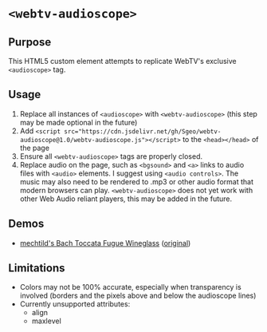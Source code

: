 # `<webtv-audioscope>`

## Purpose

This HTML5 custom element attempts to replicate WebTV's exclusive `<audioscope>` tag.

## Usage

1. Replace all instances of `<audioscope>` with `<webtv-audioscope>` (this step may be made optional in the future)
2. Add `<script src="https://cdn.jsdelivr.net/gh/Sgeo/webtv-audioscope@1.0/webtv-audioscope.js"></script>` to the `<head></head>` of the page
3. Ensure all `<webtv-audioscope>` tags are properly closed.
4. Replace audio on the page, such as `<bgsound>` and `<a>` links to audio files with `<audio>` elements. I suggest using `<audio controls>`. The music may also need to be rendered to .mp3 or other audio format that modern browsers can play. `<webtv-audioscope>` does not yet work with other Web Audio reliant players, this may be added in the future.

## Demos

* [mechtild's Bach Toccata Fugue Wineglass](https://sgeo.github.io/webtv-audioscope/scopeglass-bach.html) ([original](http://wtv-zone.com/mechtild/scopeglass-bach.html))

## Limitations

* Colors may not be 100% accurate, especially when transparency is involved (borders and the pixels above and below the audioscope lines)
* Currently unsupported attributes:
    * align
    * maxlevel
